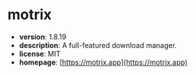 # motrix

- **version**: 1.8.19
- **description**: A full-featured download manager.
- **license**: MIT
- **homepage**: [https://motrix.app](https://motrix.app)


